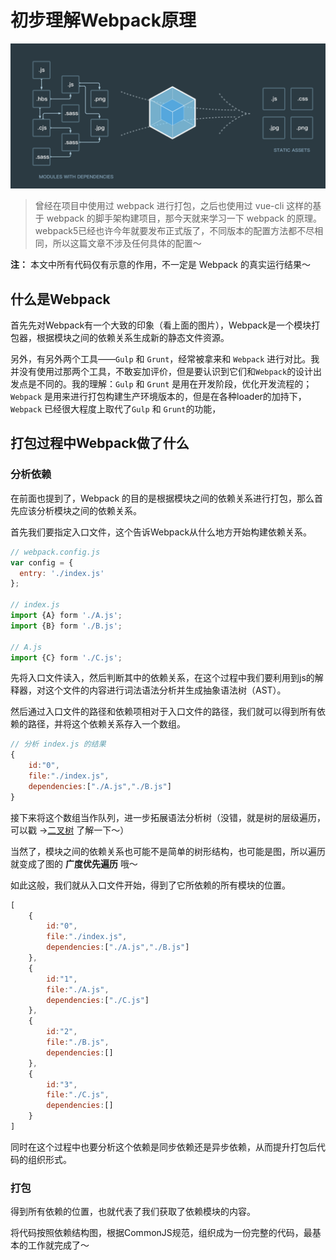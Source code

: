 # 初步理解Webpack原理
![](./img1.png)
> 曾经在项目中使用过 webpack 进行打包，之后也使用过 vue-cli 这样的基于 webpack 的脚手架构建项目，那今天就来学习一下 webpack 的原理。webpack5已经也许今年就要发布正式版了，不同版本的配置方法都不尽相同，所以这篇文章不涉及任何具体的配置～

**注：** 本文中所有代码仅有示意的作用，不一定是 Webpack 的真实运行结果～

## 什么是Webpack
首先先对Webpack有一个大致的印象（看上面的图片），Webpack是一个模块打包器，根据模块之间的依赖关系生成新的静态文件资源。

另外，有另外两个工具——`Gulp` 和 `Grunt`，经常被拿来和 `Webpack` 进行对比。我并没有使用过那两个工具，不敢妄加评价，但是要认识到它们和`Webpack`的设计出发点是不同的。我的理解：`Gulp` 和 `Grunt` 是用在开发阶段，优化开发流程的；`Webpack` 是用来进行打包构建生产环境版本的，但是在各种loader的加持下，`Webpack` 已经很大程度上取代了`Gulp` 和 `Grunt`的功能，

## 打包过程中Webpack做了什么

### 分析依赖
在前面也提到了，Webpack 的目的是根据模块之间的依赖关系进行打包，那么首先应该分析模块之间的依赖关系。

首先我们要指定入口文件，这个告诉Webpack从什么地方开始构建依赖关系。

```js
// webpack.config.js
var config = {
  entry: './index.js'
};

// index.js
import {A} form './A.js';
import {B} form './B.js';

// A.js
import {C} form './C.js';
```
先将入口文件读入，然后判断其中的依赖关系，在这个过程中我们要利用到js的解释器，对这个文件的内容进行词法语法分析并生成抽象语法树（AST）。

然后通过入口文件的路径和依赖项相对于入口文件的路径，我们就可以得到所有依赖的路径，并将这个依赖关系存入一个数组。

```js
// 分析 index.js 的结果
{
    id:"0",
    file:"./index.js",
    dependencies:["./A.js","./B.js"]
}
```
接下来将这个数组当作队列，进一步拓展语法分析树（没错，就是树的层级遍历，可以戳 ->[二叉树](https://raaabbit.github.io/%E6%95%B0%E6%8D%AE%E7%BB%93%E6%9E%84%E4%B8%8E%E7%AE%97%E6%B3%95/%E4%BA%8C%E5%8F%89%E6%A0%91/) 了解一下～）

当然了，模块之间的依赖关系也可能不是简单的树形结构，也可能是图，所以遍历就变成了图的 **广度优先遍历** 哦～

如此这般，我们就从入口文件开始，得到了它所依赖的所有模块的位置。
```js
[
    {
        id:"0",
        file:"./index.js",
        dependencies:["./A.js","./B.js"]
    },
    {
        id:"1",
        file:"./A.js",
        dependencies:["./C.js"]
    },
    {
        id:"2",
        file:"./B.js",
        dependencies:[]
    },
    {
        id:"3",
        file:"./C.js",
        dependencies:[]
    }
]
```
同时在这个过程中也要分析这个依赖是同步依赖还是异步依赖，从而提升打包后代码的组织形式。
### 打包

得到所有依赖的位置，也就代表了我们获取了依赖模块的内容。

将代码按照依赖结构图，根据CommonJS规范，组织成为一份完整的代码，最基本的工作就完成了～